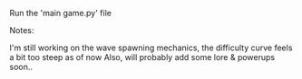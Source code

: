 Run the 'main game.py' file

Notes:

I'm still working on the wave spawning mechanics, the difficulty curve feels a bit too steep as of now
Also, will probably add some lore & powerups soon..

